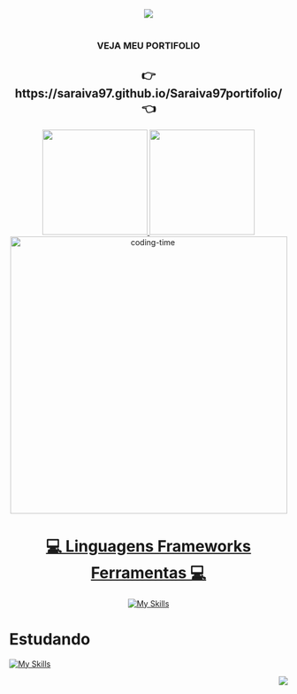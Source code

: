 
<div align="center" >
<img src="https://readme-typing-svg.herokuapp.com/?font=Righteous&size=40&center=true&vCenter=true&width=500&height=70&duration=4000&lines=olá!+👋;+Me+chamo+Saraiva!;+Desenvolvedor+Full-Stack;" />
</div>

<div style="display: inline_block"><br>
    <h3 align="center" > VEJA MEU PORTIFOLIO</h3>
   <h2 align="center"> 👉 https://saraiva97.github.io/Saraiva97portifolio/ 👈</h2>
  </div>


<div align="center" >
  <a href="https://github.com/Saraiva97">
 <img   height="190em"  src="https://github-readme-stats.vercel.app/api/top-langs/?username=Saraiva97&layout=pie&langs_count=16&theme=great-gatsby"/>
 <img  height="190em" src="https://github-readme-stats.vercel.app/api?username=Saraiva97&show_icons=true&theme=great-gatsby&include_all_commits=true&count_private=true"/>

</div>

<div align="center" >
  <a href="https://github.com/Saraiva97">
  <img  height="501em" alt="coding-time" src="https://github.com/Saraiva97/Saraiva97/assets/93497276/1e5c291b-ef82-4241-b7df-6a74371c7a78">   
</div>




<div  align="center">  

<h1 align="center"> 💻 Linguagens Frameworks Ferramentas 💻</h1>

[![My Skills](https://skillicons.dev/icons?i=html,css,sass,bootstrap,react,javascript,jquery,nodejs,ts,py,c,cpp,git,wordpress&theme=dark)](https://skillicons.dev)
    
</div>

# Estudando

[![My Skills](https://skillicons.dev/icons?i=cs,php,java,mysql&theme=dark)](https://skillicons.dev)



<img align="right" src="https://readme-typing-svg.herokuapp.com/?font=Righteous&size=35&center=true&vCenter=true&width=500&height=70&duration=4000&lines=Obrigado+Pela+Atenção!;" />





